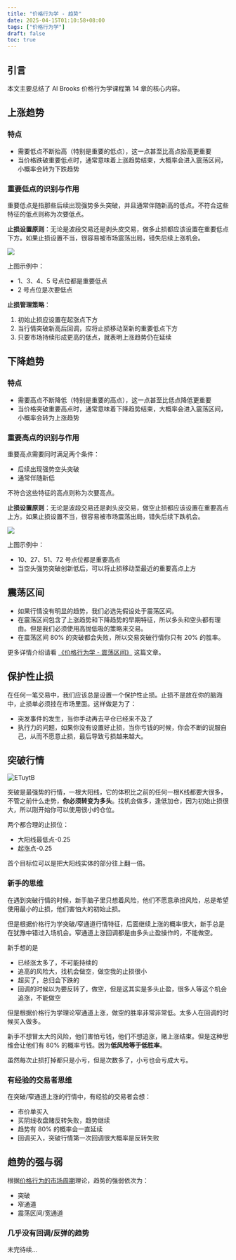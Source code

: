 ```yaml
---
title: "价格行为学 - 趋势"
date: 2025-04-15T01:10:58+08:00
tags: ["价格行为学"] 
draft: false
toc: true
---
```


## 引言

本文主要总结了 Al Brooks 价格行为学课程第 14 章的核心内容。

## 上涨趋势

### 特点

- 需要低点不断抬高（特别是重要的低点），这一点甚至比高点抬高更重要
- 当价格跌破重要低点时，通常意味着上涨趋势结束，大概率会进入震荡区间，小概率会转为下跌趋势

### 重要低点的识别与作用

重要低点是指那些后续出现强势多头突破，并且通常伴随新高的低点。不符合这些特征的低点则称为次要低点。

**止损设置原则**：无论是波段交易还是剥头皮交易，做多止损都应该设置在重要低点下方。如果止损设置不当，很容易被市场震荡出局，错失后续上涨机会。

![](https://img.forecho.com/clmPOm.png)

上图示例中：
- 1、3、4、5 号点位都是重要低点
- 2 号点位是次要低点

**止损管理策略**：
1. 初始止损应设置在起涨点下方
2. 当行情突破新高后回调，应将止损移动至新的重要低点下方
3. 只要市场持续形成更高的低点，就表明上涨趋势仍在延续


<!--more-->


## 下降趋势

### 特点

- 需要高点不断降低（特别是重要的高点），这一点甚至比低点降低更重要
- 当价格突破重要高点时，通常意味着下降趋势结束，大概率会进入震荡区间，小概率会转为上涨趋势

### 重要高点的识别与作用

重要高点需要同时满足两个条件：
- 后续出现强势空头突破
- 通常伴随新低

不符合这些特征的高点则称为次要高点。

**止损设置原则**：无论是波段交易还是剥头皮交易，做空止损都应该设置在重要高点上方。如果止损设置不当，很容易被市场震荡出局，错失后续下跌机会。

![](https://img.forecho.com/jFgl5u.png)

上图示例中：
- 10、27、51、72 号点位都是重要高点
- 当空头强势突破创新低后，可以将止损移动至最近的重要高点上方


## 震荡区间

- 如果行情没有明显的趋势，我们必选先假设处于震荡区间。
- 在震荡区间包含了上涨趋势和下降趋势的早期特征，所以多头和空头都有理由。但是我们必须使用高抛低吸的策略来交易。
- 在震荡区间 80% 的突破都会失败，所以交易突破行情你只有 20% 的胜率。


更多详情介绍请看 [《价格行为学 - 震荡区间》](https://blog.forecho.com/price-actions-trading-range.html) 这篇文章。

## 保护性止损

在任何一笔交易中，我们应该总是设置一个保护性止损。止损不是放在你的脑海中，止损单必须挂在市场里面。这样做是为了：

- 突发事件的发生，当你手动再去平仓已经来不及了
- 执行力的问题，如果你没有设置好止损，当你亏钱的时候，你会不断的说服自己，从而不愿意止损，最后导致亏损越来越大。

## 突破行情

![ETuytB](https://img.forecho.com/ETuytB.png)

突破是最强势的行情，一根大阳线，它的体积比之前的任何一根K线都要大很多，不管之前什么走势，**你必须转变为多头**。找机会做多，逢低加仓，因为初始止损很大，所以刚开始你可以使用很小的仓位。

两个都合理的止损位：

- 大阳线最低点-0.25
- 起涨点-0.25

首个目标位可以是把大阳线实体的部分往上翻一倍。


### 新手的思维

在遇到突破行情的时候，新手脑子里只想着风险，他们不愿意承担风险，总是希望使用最小的止损，他们害怕大的初始止损。

但是根据价格行为学突破/窄通道行情特征，后面继续上涨的概率很大，新手总是在犹豫中错过入场机会。窄通道上涨回调都是由多头止盈操作的，不能做空。

新手想的是

- 已经涨太多了，不可能持续的
- 追高的风险大，找机会做空，做空我的止损很小
- 超买了，总归会下跌的
- 回调的时候以为要反转了，做空，但是这其实是多头止盈，很多人等这个机会追涨，不能做空

但是根据价格行为学理论窄通道上涨，做空的胜率非常非常低。太多人在回调的时候买入做多。

新手不想冒太大的风险，他们害怕亏钱，他们不想追涨，赌上涨结束。但是这种思维会让他们有 80% 的概率亏钱。因为**低风险等于低胜率**。

虽然每次止损打掉都只是小亏，但是次数多了，小亏也会亏成大亏。

### 有经验的交易者思维

在突破/窄通道上涨的行情中，有经验的交易者会想：

- 市价单买入
- 买阴线收盘赌反转失败，趋势继续
- 趋势有 80% 的概率会一直延续
- 回调买入，突破行情第一次回调很大概率是反转失败

## 趋势的强与弱

根据[价格行为的市场周期](https://blog.forecho.com/price-actions-market-cycle.html)理论，趋势的强弱依次为：

- 突破
- 窄通道
- 震荡区间/宽通道

### 几乎没有回调/反弹的趋势 





未完待续...